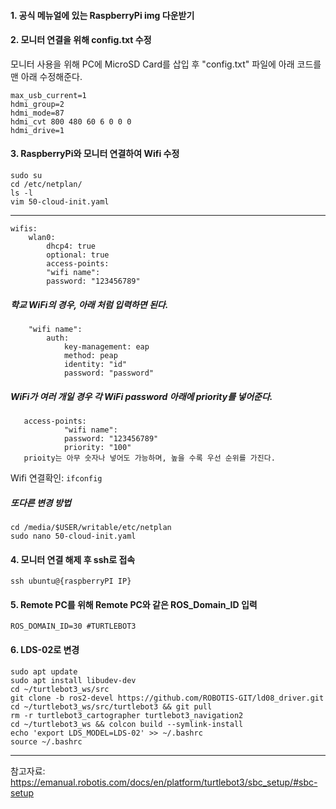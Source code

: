  #### 1. 공식 메뉴얼에 있는 RaspberryPi img 다운받기
 
 
 #### 2. 모니터 연결을 위해 config.txt 수정
 모니터 사용을 위해 PC에 MicroSD Card를 삽입 후 "config.txt" 파일에 아래 코드를 맨 아래 수정해준다.

    max_usb_current=1
    hdmi_group=2
    hdmi_mode=87
    hdmi_cvt 800 480 60 6 0 0 0
    hdmi_drive=1
 
 #### 3. RaspberryPi와 모니터 연결하여 Wifi 수정
 
    sudo su
    cd /etc/netplan/
    ls -l
    vim 50-cloud-init.yaml
---
    wifis:
        wlan0:
            dhcp4: true
            optional: true
            access-points:
            "wifi name":   
            password: "123456789"
##### 학교 WiFi의 경우, 아래 처럼 입력하면 된다.
        "wifi name":
            auth:
                key-management: eap
                method: peap
                identity: "id"
                password: "password"
##### WiFi가 여러 개일 경우 각 WiFi password 아래에 priority를 넣어준다. 
       access-points:
                "wifi name":   
                password: "123456789"
                priority: "100"
       prioity는 아무 숫자나 넣어도 가능하며, 높을 수록 우선 순위를 가진다. 

Wifi 연결확인:  `ifconfig`


##### 또다른 변경 방법
    cd /media/$USER/writable/etc/netplan
    sudo nano 50-cloud-init.yaml

#### 4. 모니터 연결 해제 후 ssh로 접속
    ssh ubuntu@{raspberryPI IP}

#### 5. Remote PC를 위해 Remote PC와 같은 ROS_Domain_ID 입력
    ROS_DOMAIN_ID=30 #TURTLEBOT3

#### 6. LDS-02로 변경
    sudo apt update
    sudo apt install libudev-dev
    cd ~/turtlebot3_ws/src
    git clone -b ros2-devel https://github.com/ROBOTIS-GIT/ld08_driver.git
    cd ~/turtlebot3_ws/src/turtlebot3 && git pull
    rm -r turtlebot3_cartographer turtlebot3_navigation2
    cd ~/turtlebot3_ws && colcon build --symlink-install
    echo 'export LDS_MODEL=LDS-02' >> ~/.bashrc
    source ~/.bashrc

---
참고자료: https://emanual.robotis.com/docs/en/platform/turtlebot3/sbc_setup/#sbc-setup

